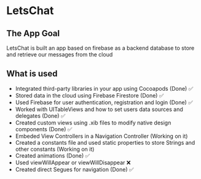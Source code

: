 # LetsChat

## The App Goal

LetsChat is built an app based on firebase as a backend database to store and retrieve our messages from the cloud


## What is used
 * Integrated third-party libraries in your app using Cocoapods  (Done) ✅
 * Stored data in the cloud using Firebase Firestore (Done) ✅
 * Used Firebase for user authentication, registration and login (Done) ✅
 * Worked with UITableViews and how to set users data sources and delegates (Done) ✅
 * Created custom views using .xib files to modify native design components (Done) ✅
 * Embeded View Controllers in a Navigation Controller (Working on it)
 * Created a constants file and used static properties to store Strings and other constants (Working on it)
 * Created animations (Done) ✅
 * Used viewWillAppear or viewWillDisappear ❌
 * Created direct Segues for navigation (Done) ✅
 
